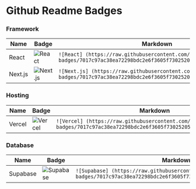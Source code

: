 # Github Readme Badges


### Framework

| Name             | Badge                                                                                                                                   | Markdown                                                                                                                                  |
| ---------------- | --------------------------------------------------------------------------------------------------------------------------------------- | ----------------------------------------------------------------------------------------------------------------------------------------- |
| React            | ![React](https://raw.githubusercontent.com/Ansub/github-readme-badges/7017c97ac38ea72298bdc2e6f3605f730252050a/assets/react.svg)        | `![React] (https://raw.githubusercontent.com/Ansub/github-readme-badges/7017c97ac38ea72298bdc2e6f3605f730252050a/assets/react.svg)`       |
| Next.js          | ![Next.js](https://raw.githubusercontent.com/Ansub/github-readme-badges/7017c97ac38ea72298bdc2e6f3605f730252050a/assets/nextjs.svg)     | `![Next.js] (https://raw.githubusercontent.com/Ansub/github-readme-badges/7017c97ac38ea72298bdc2e6f3605f730252050a/assets/nextjs.svg)`    |


### Hosting

| Name             | Badge                                                                                                                                   | Markdown                                                                                                                                  |
| ---------------- | --------------------------------------------------------------------------------------------------------------------------------------- | ----------------------------------------------------------------------------------------------------------------------------------------- |
| Vercel            | ![Vercel](https://raw.githubusercontent.com/Ansub/github-readme-badges/7017c97ac38ea72298bdc2e6f3605f730252050a/assets/vercel.svg)     | `![Vercel] (https://raw.githubusercontent.com/Ansub/github-readme-badges/7017c97ac38ea72298bdc2e6f3605f730252050a/assets/vercel.svg)`     |

### Database

| Name             | Badge                                                                                                                                   | Markdown                                                                                                                                  |
| ---------------- | --------------------------------------------------------------------------------------------------------------------------------------- | ----------------------------------------------------------------------------------------------------------------------------------------- |
| Supabase         | ![Supabase](https://raw.githubusercontent.com/Ansub/github-readme-badges/7017c97ac38ea72298bdc2e6f3605f730252050a/assets/supabase.svg)  | `![Supabase] (https://raw.githubusercontent.com/Ansub/github-readme-badges/7017c97ac38ea72298bdc2e6f3605f730252050a/assets/supabase.svg)`    |
